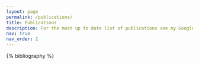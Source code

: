 ```yaml
---
layout: page
permalink: /publications/
title: Publications
description: For the most up to date list of publications see my Google Scholar.
nav: true
nav_order: 2
---
```


<!-- _pages/publications.md -->
<div class="publications">

{% bibliography %}

</div>
